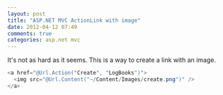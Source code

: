 ```yaml
---
layout: post
title: "ASP.NET MVC ActionLink with image"
date: 2012-04-12 07:49
comments: true
categories: asp.net mvc
---
```


It's not as hard as it seems. This is a way to create a link with an image.

``` csharp link to action with an image
<a href="@Url.Action("Create", "LogBooks")">
  <img src="@Url.Content("~/Content/Images/create.png")" />
</a>
```
